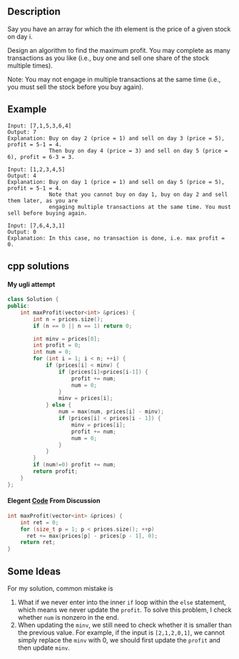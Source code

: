 Description
--

Say you have an array for which the ith element is the price of a given stock on day i.

Design an algorithm to find the maximum profit. You may complete as many transactions as you like (i.e., buy one and sell one share of the stock multiple times).

Note: You may not engage in multiple transactions at the same time (i.e., you must sell the stock before you buy again).

Example
--

```
Input: [7,1,5,3,6,4]
Output: 7
Explanation: Buy on day 2 (price = 1) and sell on day 3 (price = 5), profit = 5-1 = 4.
             Then buy on day 4 (price = 3) and sell on day 5 (price = 6), profit = 6-3 = 3.
```

```
Input: [1,2,3,4,5]
Output: 4
Explanation: Buy on day 1 (price = 1) and sell on day 5 (price = 5), profit = 5-1 = 4.
             Note that you cannot buy on day 1, buy on day 2 and sell them later, as you are
             engaging multiple transactions at the same time. You must sell before buying again.
```

```
Input: [7,6,4,3,1]
Output: 0
Explanation: In this case, no transaction is done, i.e. max profit = 0.
```

cpp solutions
---

#### My ugli attempt
```cpp
class Solution {
public:
    int maxProfit(vector<int> &prices) {
        int n = prices.size();
        if (n == 0 || n == 1) return 0;

        int minv = prices[0];
        int profit = 0;
        int num = 0;
        for (int i = 1; i < n; ++i) {
            if (prices[i] < minv) {
                if (prices[i]<prices[i-1]) {
                    profit += num;
                    num = 0;
                }
                minv = prices[i];
            } else {
                num = max(num, prices[i] - minv);
                if (prices[i] < prices[i - 1]) {
                    minv = prices[i];
                    profit += num;
                    num = 0;
                }
            }
        }
        if (num!=0) profit += num;
        return profit;
    }
};
```

#### Elegent [Code](https://leetcode.com/problems/best-time-to-buy-and-sell-stock-ii/discuss/39420/Three-lines-in-C%2B%2B-with-explanation) From Discussion

```cpp
int maxProfit(vector<int> &prices) {
    int ret = 0;
    for (size_t p = 1; p < prices.size(); ++p)
      ret += max(prices[p] - prices[p - 1], 0);
    return ret;
}
```

Some Ideas
--

For my solution, common mistake is

1. What if we never enter into the inner `if` loop within the `else` statement, which means we never update the `profit`. To solve this problem, I check whether `num` is nonzero in the end.
2. When updating the `minv`, we still need to check whether it is smaller than the previous value. For example, if the input is `[2,1,2,0,1]`, we cannot simply replace the `minv` with 0, we should first update the `profit` and then update `minv`.